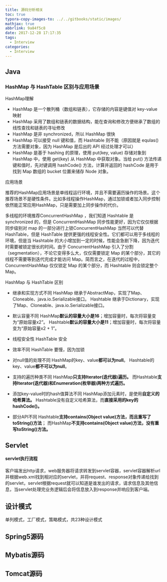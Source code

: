 ```yaml
---
title: 源码分析相关
toc: true
typora-copy-images-to: ../../gitbooks/static/images/
mathjax: true
abbrlink: 9a84f5c8
date: 2017-12-28 17:17:35
tags:
  - Interview
categories:
  - Interview
---
```


## Java

### HashMap 与 HashTable 区别与应用场景

HashMap理解

- HashMap 是一个散列桶（数组和链表），它存储的内容是键值对 key-value 映射
- HashMap 采用了数组和链表的数据结构，能在查询和修改方便继承了数组的线性查找和链表的寻址修改
- HashMap 是非 synchronized，所以 HashMap 很快
- HashMap 可以接受 null 键和值，而 Hashtable 则不能（原因就是 equlas() 方法需要对象，因为 HashMap 是后出的 API 经过处理才可以）
- HashMap 是基于 hashing 的原理，使用 put(key, value) 存储对象到 HashMap 中，使用 get(key) 从 HashMap 中获取对象。当给 put() 方法传递键和值时，先对键调用 hashCode() 方法，计算并返回的 hashCode 是用于找到 Map 数组的 bucket 位置来储存 Node 对象。

应用场景

推荐的HashMap应用场景是单线程运行环境，并且不需要遍历操作的场景。这个推荐场景不是硬性条件。比如多线程操作HashMap，通过加锁或者加入同步控制依然能正常应用HashMap，只是需要加上同步操作的代价。

多线程的环境推荐ConcurrentHashMap ，我们知道 Hashtable 是 synchronized 的，但是 ConcurrentHashMap 同步性能更好，因为它仅仅根据同步级别对 map 的一部分进行上锁ConcurrentHashMap 当然可以代替 HashTable，但是 HashTable 提供更强的线程安全性。它们都可以用于多线程的环境，但是当 Hashtable 的大小增加到一定的时候，性能会急剧下降，因为迭代时需要被锁定很长的时间。由于 ConcurrentHashMap 引入了分割（segmentation），不论它变得多么大，仅仅需要锁定 Map 的某个部分，其它的线程不需要等到迭代完成才能访问 Map。简而言之，在迭代的过程中，ConcurrentHashMap 仅仅锁定 Map 的某个部分，而 Hashtable 则会锁定整个 Map。

HashMap 与 HashTable 区别

- 继承和实现方式不同
  HashMap 继承于AbstractMap，实现了Map、Cloneable、java.io.Serializable接口。
  Hashtable 继承于Dictionary，实现了Map、Cloneable、java.io.Serializable接口。

- 默认容量不同
  HashMap**默认的容量大小是16**；增加容量时，每次将容量变为“原始容量x2”。
  Hashtable**默认的容量大小是11**；增加容量时，每次将容量变为“原始容量x2 + 1”。

- 线程安全性
  HashTable 安全

- 效率不同
  HashTable 要慢，因为加锁

- 对null值的处理不同
  HashMap的key、value**都可以为null**。
  Hashtable的key、value**都不可以为null**。

- 支持的遍历种类不同
  HashMap**只支持Iterator(迭代器)遍历。**
  而Hashtable**支持Iterator(迭代器)和Enumeration(枚举器)两种方式遍历。**

- 添加key-value时的hash值算法不同
  HashMap添加元素时，是使用**自定义的哈希算法。**
  Hashtable没有自定义哈希算法，而**直接采用的key的hashCode()。**

- 部分API不同
  Hashtable**支持contains(Object value)方法，而且重写了toString()方法**；
  而HashMap**不支持contains(Object value)方法，没有重写toString()方法。**

  

## Servlet

#### servlet执行流程

客户端发出http请求，web服务器将请求转发到servlet容器，servlet容器解析url并根据web.xml找到相对应的servlet，并将request、response对象传递给找到的servlet，servlet根据request就可以知道是谁发出的请求，请求信息及其他信息，当servlet处理完业务逻辑后会将信息放入到response并响应到客户端。



## 设计模式

单列模式，工厂模式，策略模式，共23种设计模式





## Spring5源码



## Mybatis源码



## Tomcat源码







